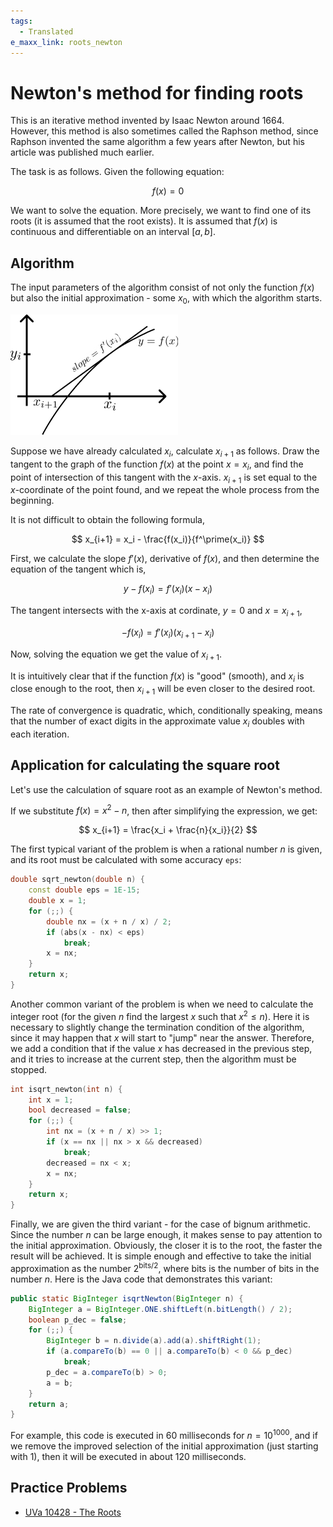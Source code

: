 ```yaml
---
tags:
  - Translated
e_maxx_link: roots_newton
---
```


# Newton's method for finding roots 

This is an iterative method invented by Isaac Newton around 1664. However, this method is also sometimes called the Raphson method, since Raphson invented the same algorithm a few years after Newton, but his article was published much earlier.

The task is as follows. Given the following equation:

$$f(x) = 0$$

We want to solve the equation. More precisely, we want to find one of its roots (it is assumed that the root exists). It is assumed that $f(x)$ is continuous and differentiable on an interval $[a, b]$.

## Algorithm

The input parameters of the algorithm consist of not only the function $f(x)$ but also the initial approximation - some $x_0$, with which the algorithm starts.

![Image](roots_newton.png)

Suppose we have already calculated $x_i$, calculate $x_{i+1}$ as follows. Draw the tangent to the graph of the function $f(x)$ at the point $x = x_i$, and find the point of intersection of this tangent with the $x$-axis. $x_{i+1}$ is set equal to the $x$-coordinate of the point found, and we repeat the whole process from the beginning.

It is not difficult to obtain the following formula,

$$ x_{i+1} = x_i - \frac{f(x_i)}{f^\prime(x_i)} $$

First, we calculate the slope $f'(x)$, derivative of $f(x)$, and then determine the equation of the tangent which is,

$$ y - f(x_i) = f'(x_i)(x - x_i) $$ 

The tangent intersects with the x-axis at cordinate, $y = 0$ and $x = x_{i+1}$,

$$ - f(x_i) = f'(x_i)(x_{i+1} - x_i) $$ 

Now, solving the equation we get the value of $x_{i+1}$.

It is intuitively clear that if the function $f(x)$ is "good" (smooth), and $x_i$ is close enough to the root, then $x_{i+1}$ will be even closer to the desired root.

The rate of convergence is quadratic, which, conditionally speaking, means that the number of exact digits in the approximate value $x_i$ doubles with each iteration.

## Application for calculating the square root

Let's use the calculation of square root as an example of Newton's method.

If we substitute $f(x) = x^2 - n$, then after simplifying the expression, we get:

$$ x_{i+1} = \frac{x_i + \frac{n}{x_i}}{2} $$

The first typical variant of the problem is when a rational number $n$ is given, and its root must be calculated with some accuracy `eps`:

```cpp
double sqrt_newton(double n) {
	const double eps = 1E-15;
	double x = 1;
	for (;;) {
		double nx = (x + n / x) / 2;
		if (abs(x - nx) < eps)
			break;
		x = nx;
	}
	return x;
}
```

Another common variant of the problem is when we need to calculate the integer root (for the given $n$ find the largest $x$ such that $x^2 \le n$). Here it is necessary to slightly change the termination condition of the algorithm, since it may happen that $x$ will start to "jump" near the answer. Therefore, we add a condition that if the value $x$ has decreased in the previous step, and it tries to increase at the current step, then the algorithm must be stopped.

```cpp
int isqrt_newton(int n) {
	int x = 1;
	bool decreased = false;
	for (;;) {
		int nx = (x + n / x) >> 1;
		if (x == nx || nx > x && decreased)
			break;
		decreased = nx < x;
		x = nx;
	}
	return x;
}
```

Finally, we are given the third variant - for the case of bignum arithmetic. Since the number $n$ can be large enough, it makes sense to pay attention to the initial approximation. Obviously, the closer it is to the root, the faster the result will be achieved. It is simple enough and effective to take the initial approximation as the number $2^{\textrm{bits}/2}$, where $\textrm{bits}$ is the number of bits in the number $n$. Here is the Java code that demonstrates this variant:

```java
public static BigInteger isqrtNewton(BigInteger n) {
	BigInteger a = BigInteger.ONE.shiftLeft(n.bitLength() / 2);
	boolean p_dec = false;
	for (;;) {
		BigInteger b = n.divide(a).add(a).shiftRight(1);
		if (a.compareTo(b) == 0 || a.compareTo(b) < 0 && p_dec)
			break;
		p_dec = a.compareTo(b) > 0;
		a = b;
	}
	return a;
}
```

For example, this code is executed in $60$ milliseconds for $n = 10^{1000}$, and if we remove the improved selection of the initial approximation (just starting with $1$), then it will be executed in about $120$ milliseconds.

## Practice Problems
- [UVa 10428 - The Roots](https://uva.onlinejudge.org/index.php?option=com_onlinejudge&Itemid=8&category=16&page=show_problem&problem=1369)
